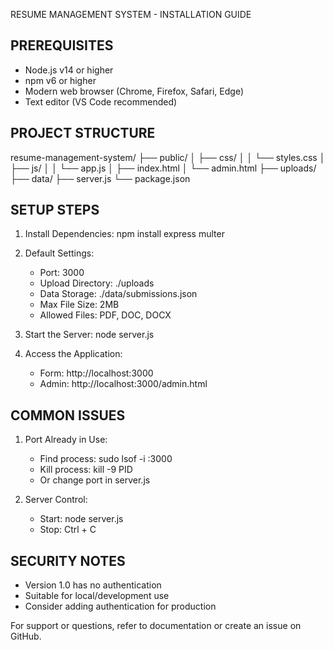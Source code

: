 RESUME MANAGEMENT SYSTEM - INSTALLATION GUIDE

PREREQUISITES
------------
- Node.js v14 or higher
- npm v6 or higher
- Modern web browser (Chrome, Firefox, Safari, Edge)
- Text editor (VS Code recommended)

PROJECT STRUCTURE
----------------
resume-management-system/
├── public/
│   ├── css/
│   │   └── styles.css
│   ├── js/
│   │   └── app.js
│   ├── index.html
│   └── admin.html
├── uploads/
├── data/
├── server.js
└── package.json

SETUP STEPS
-----------
1. Install Dependencies:
   npm install express multer

2. Default Settings:
   - Port: 3000
   - Upload Directory: ./uploads
   - Data Storage: ./data/submissions.json
   - Max File Size: 2MB
   - Allowed Files: PDF, DOC, DOCX

3. Start the Server:
   node server.js

4. Access the Application:
   - Form: http://localhost:3000
   - Admin: http://localhost:3000/admin.html

COMMON ISSUES
------------
1. Port Already in Use:
   - Find process: sudo lsof -i :3000
   - Kill process: kill -9 PID
   - Or change port in server.js

2. Server Control:
   - Start: node server.js
   - Stop: Ctrl + C

SECURITY NOTES
-------------
- Version 1.0 has no authentication
- Suitable for local/development use
- Consider adding authentication for production

For support or questions, refer to documentation or create an issue on GitHub.